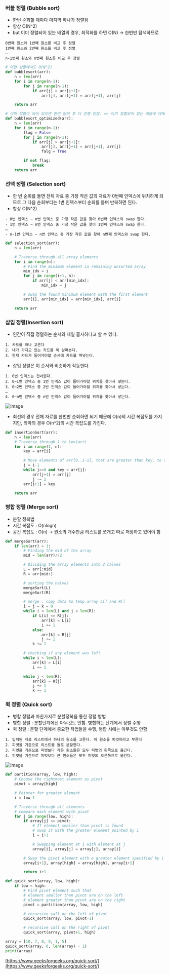 ### 버블 정렬 (Bubble sort)

- 한번 순회할 때마다 마지막 하나가 정렬됨
- 항상 O(N^2)
- but 이미 정렬되어 있는 배열의 경우, 최적화를 하면 O(N) → 한번만 탐색하므로

```
0번째 원소와 1번째 원소를 비교 후 정렬
1번째 원소와 2번째 원소를 비교 후 정렬
…
n-1번째 원소와 n번째 원소를 비교 후 정렬
```

```python
# 어떤 상황에서도 O(N^2)
def bubblesort(arr):
    n = len(arr)
    for i in range(n-1):
        for j in range(n-1):
            if arr[j] > arr[j+1]:
                arr[j], arr[j+1] = arr[j+1], arr[j]

    return arr

# 이미 정렬이 되어 있으면 한번 탐색 후 더 진행 안함. => 이미 정렬되어 있는 배열에 대해서 O(N)
def bubblesort_optimized(arr):
    n = len(arr)
    for i in range(n-1):
        flag = False
        for j in range(n-1):
            if arr[j] > arr[j+1]:
                arr[j], arr[j+1] = arr[j+1], arr[j]
                falg = True

        if not flag:
            break
    return arr

```

### 선택 정렬 (Selection sort)

- 한 번 순회를 돌면 전체 자료 중 가장 작은 값의 자료가 0번째 인덱스에 위치하게 되므로 그 다음 순회부터는 1번 인덱스부터 순회를 돌며 반복하면 된다.
- 항상 O(N^2)

```
- 0번 인덱스 ~ n번 인덱스 중 가장 작은 값을 찾아 0번째 인덱스와 swap 한다. 
- 1번 인덱스 ~ n번 인덱스 중 가장 작은 값을 찾아 1번째 인덱스와 swap 한다. 
…
- n-1번 인덱스 ~ n번 인덱스 중 가장 작은 값을 찾아 n번째 인덱스와 swap 한다. 
```

```python
def selection_sort(arr):
    n = len(arr)

    # Traverse through all array elements
    for i in range(n):
        # Find the minimum element in remaining unsorted array
        min_idx = i
        for j in range(i+1, n):
            if arr[j] < arr[min_idx]:
                min_idx = j

        # swap the found minimum element with the first element
        arr[i], arr[min_idx] = arr[min_idx], arr[i]

    return arr
```

### 삽입 정렬(Insertion sort)

- 인간이 직접 정렬하는 순서와 제일 흡사하다고 할 수 있다.

```
1. 카드를 하나 고른다
2. 내가 가지고 있는 카드를 쭉 살펴본다.
3. 현재 카드가 들어가야할 순서에 카드를 껴넣는다. 
```

- 삽입 정렬은 이 순서와 비슷하게 작동한다.

```
1. 0번 인덱스는 건너뛴다. 
2. 0~1번 인덱스 중 1번 인덱스 값이 들어가야할 위치를 찾아서 넣는다. 
3. 0~2번 인덱스 중 2번 인덱스 값이 들어가야할 위치를 찾아서 넣는다. 
…
4. 0~n번 인덱스 중 n번 인덱스 값이 들어가야할 위치를 찾아서 넣는다. 
```

![image](https://user-images.githubusercontent.com/47748246/200976440-d6c4322d-760f-4c89-8343-d0ea19643167.png)

- 최선의 경우 전체 자료를 한번만 순회하면 되기 때문에 O(n)의 시간 복잡도를 가지지만, 최악의 경우 O(n^2)의 시간 복잡도를 가진다.

```python
def insertionSort(arr):
    n = len(arr)
    # Traverse through 1 to len(arr)
    for i in range(1, n):
        key = arr[i]

        # Move elements of arr[0..i-1], that are greater than key, to one position ahead of their current position
        j = i-1
        while j>=0 and key < arr[j]:
            arr[j+1] = arr[j]
            j -= 1
        arr[j+1] = key

    return arr
```

### 병합 정렬 (Merge sort)

- 분할 정복법
- 시간 복잡도 : O(nlogn)
- 공간 복잡도 : O(n) → 원소의 개수만큼 리스트를 쪼개고 따로 저장하고 있어야 함

```python
def mergeSort(arr):
    if len(arr) > 1:
        # Finding the mid of the array
        mid = len(arr)//2

        # Dividing the array elements into 2 halves
        L = arr[:mid]
        R = arr[mid:]

        # sorting the halves
        mergeSort(L)
        mergeSort(R)

        # merge : copy data to temp array L[] and R[]
        i = j = k = 0
        while i < len(L) and j < len(R):
            if L[i] <= R[j]:
                arr[k] = L[i]
                i += 1
            else:
                arr[k] = R[j]
                j += 1
            k += 1

        # checking if any element was left
        while i < len(L):
            arr[k] = L[i]
            i += 1

        while j < len(R):
            arr[k] = R[j]
            j += 1
            k += 1
```

### 퀵 정렬 (Quick sort)

- 병합 정렬과 마찬가지로 분할정복을 통한 정렬 방법
- 병합 정렬 : 분할단계에선 아무것도 안함. 병합하는 단계에서 정렬 수행
- 퀵 정렬 : 분할 단계에서 중요한 작업들을 수행, 병합 시에는 아무것도 안함

```
1. 입력된 자료 리스트에서 하나의 원소를 고른다. 이 원소를 피벗이라고 부른다
2. 피벗을 기준으로 리스트를 둘로 분할한다.
3. 피벗을 기준으로 피벗보다 작은 원소들은 모두 피벗의 왼쪽으로 옮긴다.
4. 피벗을 기준으로 피벗보다 큰 원소들은 모두 피벗의 오른쪽으로 옮긴다.
```

![image](https://user-images.githubusercontent.com/47748246/200976468-69b51f5e-79c8-48ae-8c5d-2d98bd8ab605.png)

```python
def partition(array, low, high):
    # Choose the rightmost element as pivot
    pivot = array[high]

    # Pointer for greater element
    i = low-1

    # Traverse through all elements
    # compare each element with pivot
    for j in range(low, high):
        if array[j] <= pivot:
            # If element smaller than pivot is found
            # swap it with the greater element pointed by i
            i = i+1

            # Swapping element at i with element at j
            array[i], array[j] = array[j], array[i]

        # Swap the pivot element with e greater element specified by i
        array[i+1], array[high] = array[high], array[i+1]

        return i+1

def quick_sort(array, low, high):
    if low < high:
        # Find pivot element such that
        # element smaller than pivot are on the left
        # element greater than pivot are on the right
        pivot = partition(array, low, high)

        # recursive call on the left of pivot
        quick_sort(array, low, pivot-1)

        # recursive call on the right of pivot
        quick_sort(array, pivot+1, high)

array = [10, 7, 8, 9, 1, 5]
quick_sort(array, 0, len(array) - 1)
print(array)
```

[https://www.geeksforgeeks.org/quick-sort/](https://www.geeksforgeeks.org/quick-sort/)
